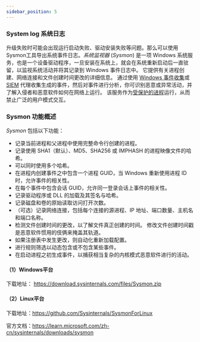 ```yaml
---
sidebar_position: 5
---
```


### System log 系统日志

升级失败时可能会出现运行启动失败、驱动安装失败等问题。那么可以使用Sysmon工具导出系统事件日志。*系统监视器* (*Sysmon*) 是一项 Windows 系统服务，也是一个设备驱动程序，一旦安装在系统上，就会在系统重新启动后一直驻留，以监视系统活动并将其记录到 Windows 事件日志中。 它提供有关进程创建、网络连接和文件创建时间更改的详细信息。 通过使用 [Windows 事件收集](https://msdn.microsoft.com/library/windows/desktop/bb427443(v=vs.85).aspx)或 [SIEM](https://en.wikipedia.org/wiki/security_information_and_event_management) 代理收集生成的事件，然后对事件进行分析，你可识别恶意或异常活动，并了解入侵者和恶意软件如何在网络上运行。 该服务作为[受保护的进程](https://learn.microsoft.com/windows/win32/services/protecting-anti-malware-services-#system-protected-process)运行，从而禁止广泛的用户模式交互。



### Sysmon 功能概述

*Sysmon* 包括以下功能：

- 记录当前进程和父进程中使用完整命令行创建的进程。
- 记录使用 SHA1（默认）、MD5、SHA256 或 IMPHASH 的进程映像文件的哈希。
- 可以同时使用多个哈希。
- 在进程内创建事件之中包含一个进程 GUID，当 Windows 重新使用进程 ID 时，允许事件的相关性。
- 在每个事件中包含会话 GUID，允许同一登录会话上事件的相关性。
- 记录驱动程序或 DLL 的加载及其签名与哈希。
- 记录磁盘和卷的原始读取访问打开次数。
- （可选）记录网络连接，包括每个连接的源进程、IP 地址、端口数量、主机名和端口名称。
- 检测文件创建时间的更改，以了解文件真正创建的时间。 修改文件创建时间戳是恶意软件惯用的伎俩来掩盖其轨道。
- 如果注册表中发生更改，则自动化重新加载配置。
- 进行规则筛选以动态包含或不包含某些事件。
- 在启动进程之初生成事件，以捕获相当复杂的内核模式恶意软件进行的活动。



#### （1）Windows平台

下载地址： https://download.sysinternals.com/files/Sysmon.zip



#### （2）Linux平台

下载地址：https://github.com/Sysinternals/SysmonForLinux



官方文档：https://learn.microsoft.com/zh-cn/sysinternals/downloads/sysmon
